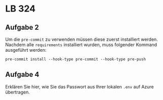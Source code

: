 # LB 324

## Aufgabe 2
Um die `pre-commit` zu verwenden müssen diese zuerst installiert werden. Nachdem alle `requirements` installiert wurden, muss folgender Kommand ausgeführt werden:
```
pre-commit install --hook-type pre-commit --hook-type pre-push
```

## Aufgabe 4
Erklären Sie hier, wie Sie das Passwort aus Ihrer lokalen `.env` auf Azure übertragen.
